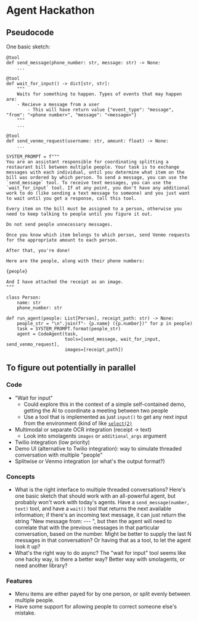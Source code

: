 # Agent Hackathon

## Pseudocode

One basic sketch:

```
@tool
def send_message(phone_number: str, message: str) -> None:
    ...

@tool
def wait_for_input() -> dict[str, str]:
    """
    Waits for something to happen. Types of events that may happen are:
    - Recieve a message from a user
        - This will have return value {"event_type": "message", "from": "<phone number>", "message": "<message>"}
    """
    ...

@tool
def send_venmo_request(username: str, amount: float) -> None:
    ...

SYSTEM_PROMPT = f"""
You are an assistant responsible for coordinating splitting a restaurant bill between multiple people. Your task is to exchange messages with each individual, until you determine what item on the bill was ordered by which person. To send a message, you can use the `send_message` tool. To receive text messages, you can use the `wait_for_input` tool. If at any point, you don't have any additional work to do (like sending a text message to someone) and you just want to wait until you get a response, call this tool.

Every item on the bill must be assigned to a person, otherwise you need to keep talking to people until you figure it out.

Do not send people unnecessary messages.

Once you know which item belongs to which person, send Venmo requests for the appropriate amount to each person.

After that, you're done!

Here are the people, along with their phone numbers:

{people}

And I have attached the receipt as an image.
"""

class Person:
    name: str
    phone_number: str

def run_agent(people: List[Person], receipt_path: str) -> None:
    people_str = "\n".join(f"- {p.name} ({p.number})" for p in people)
    task = SYSTEM_PROMPT.format(people_str)
    agent = CodeAgent(task,
                      tools=[send_message, wait_for_input, send_venmo_request],
                      images=[receipt_path])
```

## To figure out potentially in parallel

### Code

- "Wait for input"
    - Could explore this in the context of a simple self-contained demo, getting the AI to coordinate a meeting between two people
    - Use a tool that is implemented as just `input()` to get any next input from the environment (kind of like [`select(2)`](https://man7.org/linux/man-pages/man2/select.2.html)
- Multimodal or separate OCR integration (receipt -> text)
    - Look into smolagents `images` or `additional_args` argument
- Twilio integration (low priority)
- Demo UI (alternative to Twilio integration): way to simulate threaded conversation with multiple "people"
- Splitwise or Venmo integration (or what's the output format?)

### Concepts

- What is the right interface to multiple threaded conversations? Here's one basic sketch that should work with an all-powerful agent, but probably won't work with today's agents. Have a `send_message(number, text)` tool, and have a `wait()` tool that returns the next available information; if there's an incoming text message, it can just return the string "New message from: <number> --- <contents>", but then the agent will need to correlate that with the previous messages in that particular conversation, based on the number. Might be better to supply the last N messages in that conversation? Or having that as a tool, to let the agent look it up?
- What's the right way to do async? The "wait for input" tool seems like one hacky way, is there a better way? Better way with smolagents, or need another library?

### Features
- Menu items are either payed for by one person, or split evenly between multiple people.
- Have some support for allowing people to correct someone else's mistake.
